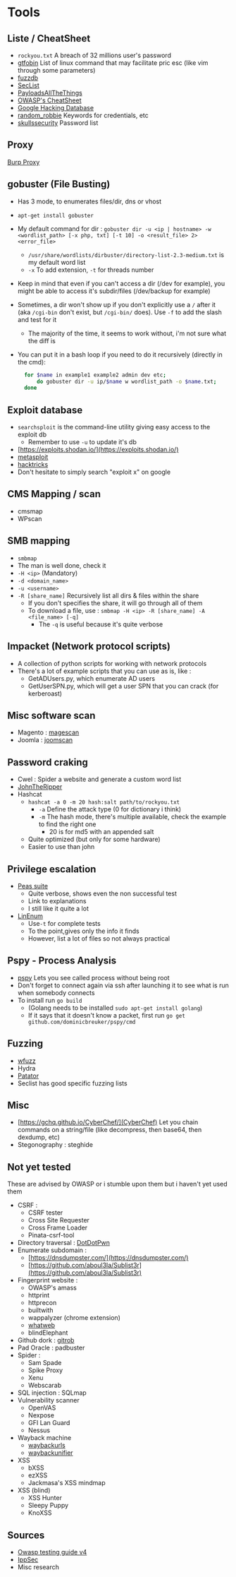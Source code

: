 # Tools

## Liste / CheatSheet

* `rockyou.txt` A breach of 32 millions user's password
* [gtfobin](https://gtfobins.github.io/) List of linux command that may facilitate pric esc \(like vim through some parameters\)
* [fuzzdb](https://github.com/fuzzdb-project/fuzzdb)
* [SecList](https://github.com/danielmiessler/SecLists)
* [PayloadsAllTheThings](https://github.com/swisskyrepo/PayloadsAllTheThings)
* [OWASP's CheatSheet](https://github.com/OWASP/CheatSheetSeries/tree/master/cheatsheets)
* [Google Hacking Database](https://www.exploit-db.com/google-hacking-database)
* [random\_robbie](https://github.com/random-robbie/keywords/blob/master/keywords.txt) Keywords for credentials, etc
* [skullssecurity](https://wiki.skullsecurity.org/Passwords) Password list

## Proxy

[Burp Proxy](https://zcugni.gitbook.io/notes/tools/burp-proxy)

## gobuster \(File Busting\)

* Has 3 mode, to enumerates files/dir, dns or vhost
* `apt-get install gobuster`
* My default command for dir : `gobuster dir -u <ip | hostname> -w <wordlist_path> [-x php, txt] [-t 10] -o <result_file> 2> <error_file>` 
  * `/usr/share/wordlists/dirbuster/directory-list-2.3-medium.txt` is my default word list
  * `-x` To add extension, `-t` for threads number
* Keep in mind that even if you can't access a dir \(/dev for example\), you might be able to access it's subdir/files \(/dev/backup for example\)
* Sometimes, a dir won't show up if you don't explicitly use a `/` after it \(aka `/cgi-bin` don't exist, but `/cgi-bin/` does\). Use  `-f` to add the slash and test for it
  * The majority of the time, it seems to work without, i'm not sure what the diff is
* You can put it in a bash loop if you need to do it recursively \(directly in the cmd\):

  ```bash
    for $name in example1 example2 admin dev etc;
        do gobuster dir -u ip/$name w wordlist_path -o $name.txt;
    done
  ```

## Exploit database

* `searchsploit` is the command-line utility giving easy access to the exploit db
  * Remember to use `-u` to update it's db
* [https://exploits.shodan.io/](https://exploits.shodan.io/)
* [metasploit](https://zcugni.gitbook.io/notes/tools/metasploit-framework)
* [hacktricks](https://book.hacktricks.xyz/)
* Don't hesitate to simply search "exploit x" on google

## CMS Mapping / scan

* cmsmap
* WPscan

## SMB mapping <a id="m_4937061005691869274gmail-smb-mapping"></a>

* `smbmap`
* The man is well done, check it
* `-H <ip>` \(Mandatory\)
* `-d <domain_name>`
* `-u <username>`
* `-R [share_name]` Recursively list all dirs & files within the share
  * If you don't specifies the share, it will go through all of them
  * To download a file, use : `smbmap -H <ip> -R [share_name] -A <file_name> [-q]`
    * The `-q` is useful because it's quite verbose

## Impacket \(Network protocol scripts\)

* A collection of python scripts for working with network protocols
* There's a lot of example scripts that you can use as is, like :
  * GetADUsers.py, which enumerate AD users
  * GetUserSPN.py, which will get a user SPN that you can crack \(for kerberoast\)

## Misc software scan

* Magento : [magescan](https://github.com/steverobbins/magescan)
* Joomla : [joomscan](https://www.securiteinfo.com/attaques/hacking/outils/joomscan.shtml)

## Password craking

* Cwel : Spider a website and generate a custom word list
* [JohnTheRipper](https://zcugni.gitbook.io/notes/tools/johntheripper)
* Hashcat
  * `hashcat -a 0 -m 20 hash:salt path/to/rockyou.txt`
    * `-a` Define the attack type \(0 for dictionary i think\)
    * `-m` The hash mode, there's multiple available, check the example to find the right one
      *  20 is for md5 with an appended salt
  * Quite optimized \(but only for some hardware\)
  * Easier to use than john

## Privilege escalation

* [Peas suite](https://github.com/carlospolop/privilege-escalation-awesome-scripts-suite)
  * Quite verbose, shows even the non successful test
  * Link to explanations
  * I still like it quite a lot
* [LinEnum](https://github.com/rebootuser/LinEnum)
  * Use`-t` for complete tests 
  * To the point,gives only the info it finds
  * However, list a lot of files so not always practical

## Pspy - Process Analysis

* [pspy](https://github.com/DominicBreuker/pspy) Lets you see called process without being root
* Don't forget to connect again via ssh after launching it to see what is run when somebody connects
* To install run  `go build` 
  * \(Golang needs to be installed `sudo apt-get install golang`\)
  * If it says that it doesn't know a packet, first run `go get github.com/dominicbreuker/pspy/cmd`

## Fuzzing

* [wfuzz](https://zcugni.gitbook.io/notes/pen-test/hack-tools/wfuzz)
* Hydra
* [Patator](https://zcugni.gitbook.io/notes/tools/patator)
* Seclist has good specific fuzzing lists

## Misc

* [https://gchq.github.io/CyberChef/](CyberChef)  Let you chain commands on a string/file \(like decompress, then base64, then dexdump, etc\)
* Stegonography : steghide

## Not yet tested

These are advised by OWASP or i stumble upon them but i haven't yet used them

* CSRF :
  * CSRF tester
  * Cross Site Requester
  * Cross Frame Loader
  * Pinata-csrf-tool
* Directory traversal : [DotDotPwn](https://github.com/wireghoul/dotdotpwn/blob/master/dotdotpwn.pl)
* Enumerate subdomain :
  * [https://dnsdumpster.com/](https://dnsdumpster.com/)
  * [https://github.com/aboul3la/Sublist3r](https://github.com/aboul3la/Sublist3r)
* Fingerprint website :
  * OWASP's amass
  * httprint
  * httprecon
  * builtwith
  * wappalyzer \(chrome extension\)
  * [whatweb](https://github.com/urbanadventurer/WhatWeb)
  * blindElephant
* Github dork : [gitrob](https://github.com/michenriksen/gitrob)
* Pad Oracle : padbuster
* Spider : 
  * Sam Spade
  * Spike Proxy
  * Xenu
  * Webscarab
* SQL injection : SQLmap
* Vulnerability scanner
  * OpenVAS
  * Nexpose
  * GFI Lan Guard
  * Nessus
* Wayback machine
  * [waybackurls](https://github.com/tomnomnom/waybackurls)
  * [waybackunifier](https://github.com/mhmdiaa/waybackunifier)
* XSS
  * bXSS
  * ezXSS
  * Jackmasa's XSS mindmap
* XSS \(blind\)
  * XSS Hunter
  * Sleepy Puppy
  * KnoXSS

## Sources

* [Owasp testing guide v4](https://owasp.org/www-project-web-security-testing-guide/assets/archive/OWASP_Testing_Guide_v4.pdf)
* [IppSec](https://www.youtube.com/channel/UCa6eh7gCkpPo5XXUDfygQQA)
* Misc research

